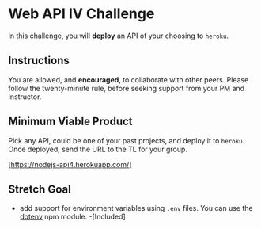# Web API IV Challenge

In this challenge, you will **deploy** an API of your choosing to `heroku`.

## Instructions

You are allowed, and **encouraged**, to collaborate with other peers. Please follow the twenty-minute rule, before seeking support from your PM and Instructor.

## Minimum Viable Product

Pick any API, could be one of your past projects, and deploy it to `heroku`. Once deployed, send the URL to the TL for your group.

[https://nodejs-api4.herokuapp.com/]

## Stretch Goal

- add support for environment variables using `.env` files. You can use the [dotenv](https://www.npmjs.com/package/dotenv) npm module.
-[Included]
